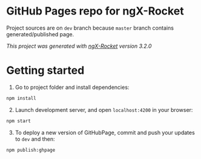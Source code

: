 # GitHub Pages repo for ngX-Rocket

Project sources are on `dev` branch because `master` branch contains generated/published page. 

_This project was generated with [ngX-Rocket](https://github.com/ngx-rocket/generator-ngx-rocket/)
version 3.2.0_

# Getting started

1. Go to project folder and install dependencies:
 ```sh
 npm install
 ```
 
2. Launch development server, and open `localhost:4200` in your browser:
 ```sh
 npm start
 ```
 
3. To deploy a new version of GitHubPage, commit and push your updates to `dev` and then: 
 ```sh
 npm publish:ghpage
 ``` 
 
